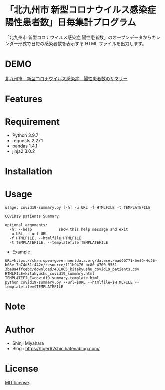 # 「北九州市 新型コロナウイルス感染症 陽性患者数」日毎集計プログラム

「北九州市 新型コロナウイルス感染症 陽性患者数」のオープンデータからカレンダー形式で日毎の感染者数を表示する HTML ファイルを出力します。

# DEMO

[北九州市　新型コロナウイルス感染症　陽性患者数のサマリー](https://www.calcium.mydns.jp/kitakyushu_covid19_summary.html)

# Features

# Requirement

* Python 3.9.7
* requests 2.27.1
* pandas 1.4.1
* jinja2 3.0.2

# Installation

# Usage

```
usage: covid19-summary.py [-h] -u URL -f HTMLFILE -t TEMPLATEFILE

COVID19 patients Summary

optional arguments:
  -h, --help            show this help message and exit
  -u URL, --url URL
  -f HTMLFILE, --htmlfile HTMLFILE
  -t TEMPLATEFILE, --templatefile TEMPLATEFILE
```

* Example
```
URL=https://ckan.open-governmentdata.org/dataset/aad66771-0e86-4d38-b08e-7b74d31f442e/resource/111b9476-bc80-4700-9551-3ba8a4ffcebc/download/401005_kitakyushu_covid19_patients.csv
HTMLFILE=kitakyushu_covid19_summary.html
TEMPLATEFILE=covid19-summary-template.html
python covid19-summary.py --url=$URL --htmlfile=$HTMLFILE --templatefile=$TEMPLATEFILE
```

# Note

# Author

* Shinji Miyahara
* Blog : https://tiger62shin.hatenablog.com/

# License

[MIT license](https://en.wikipedia.org/wiki/MIT_License).
